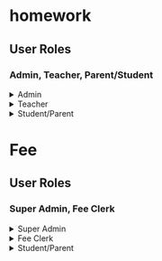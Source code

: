 # homework
## User Roles
### Admin, Teacher, Parent/Student
<details>
    <summary>Admin</summary>
    <ul>
        <li>View and export Logs generated by teacher</li>
        <li>View Teacher users and updates them (cannot update username)</li>
        <li>Create Teacher users</li>
        <li>View Student users fetched from SQL Server Database</li>
    </ul>
</details>
<details>
    <summary>Teacher</summary>
    <ul>
        <li>View sent Homeworks to student/parent users</li>
        <li>compose homework</li>
        <li>View and update profile imformation (cannot update username)</li>
    </ul>
</details>
<details>
    <summary>Student/Parent</summary>
    <ul>
        <li>View Homeworks</li>
        <li>View profile information</li>
    </ul>
</details>

# Fee
## User Roles
### Super Admin, Fee Clerk
<details>
    <summary>Super Admin</summary>
    <ul>
        <li>View Fee data Logs</li>
        <li>View Maintainence mode change Logs</li>
        <li>View Teacher users creation and updation Logs</li>
    </ul>
</details>
<details>
    <summary>Fee Clerk</summary>
    <ul>
        <li>View and change maintainence mode(Online, Month End, Custom Maintainence)</li>
        <li>Create and update Fee Data using CSV File</li>
        <li>View Paid and Unpaid Fee Data</li>
        <li>Delete Fee Data using Month Selector</li>
        <li>// Create Fee data using Form</li>
        <li>// add fee receipts using Form</li>
        <li>View Student users fetched from SQL Server Database</li>
    </ul>
</details>
<details>
    <summary>Student/Parent</summary>
    <ul>
        <li>View unpaid fee payments and pay them via 2 options(Card & Netbanking)</li>
        <li>// View paid fee receipts for existing months</li>
    </ul>
</details>

